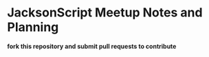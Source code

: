 # JacksonScript Meetup Notes and Planning

__fork this repository and submit pull requests to contribute__
